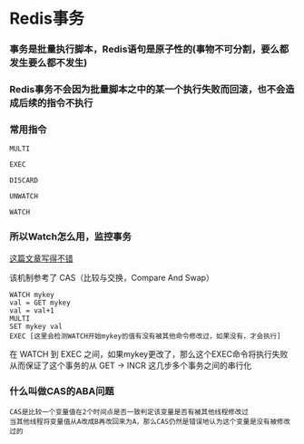 # Redis事务

### 事务是批量执行脚本，Redis语句是原子性的(事物不可分割，要么都发生要么都不发生)
### Redis事务不会因为批量脚本之中的某一个执行失败而回滚，也不会造成后续的指令不执行


### 常用指令

```
MULTI

EXEC
```

```
DISCARD

UNWATCH

WATCH
```

### 所以Watch怎么用，监控事务

[这篇文章写得不错](http://c.biancheng.net/view/4544.html)

该机制参考了 CAS（比较与交换，Compare And Swap）

```
WATCH mykey
val = GET mykey
val = val+1
MULTI
SET mykey val
EXEC [这里会检测WATCH开始mykey的值有没有被其他命令修改过，如果没有，才会执行]
```

在 WATCH 到 EXEC 之间，如果mykey更改了，那么这个EXEC命令将执行失败
从而保证了这个事务的从 GET -> INCR 这几步多个事务之间的串行化

### 什么叫做CAS的ABA问题

```
CAS是比较一个变量值在2个时间点是否一致判定该变量是否有被其他线程修改过
当其他线程将变量值从A改成B再改回来为A，那么CAS仍然是错误地认为这个变量是没有被修改过的
```


